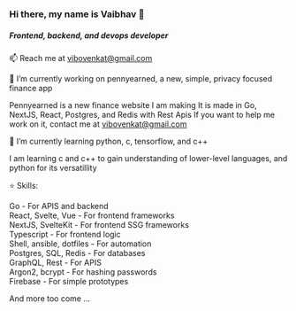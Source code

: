 ### Hi there, my name is Vaibhav 👋
##### Frontend, backend, and devops developer

📫 Reach me at <vibovenkat@gmail.com>  

🔭 I’m currently working on pennyearned, a new, simple, privacy focused finance app

Pennyearned is a new finance website I am making
It is made in Go, NextJS, React, Postgres, and Redis with Rest Apis
If you want to help me work on it, contact me at <vibovenkat@gmail.com>

🌱 I’m currently learning python, c, tensorflow, and c++

I am learning c and c++ to gain understanding of lower-level languages, and python for its versatillity

⭐️ Skills:

Go - For APIS and backend\
React, Svelte, Vue - For frontend frameworks\
NextJS, SvelteKit - For frontend SSG frameworks\
Typescript - For frontend logic\
Shell, ansible, dotfiles - For automation\
Postgres, SQL, Redis - For databases\
GraphQL, Rest - For APIS\
Argon2, bcrypt - For hashing passwords\
Firebase - For simple prototypes

And more too come ...
